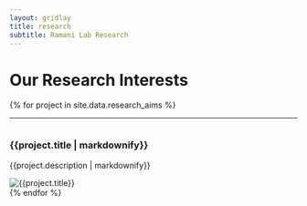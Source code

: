 ```yaml
---
layout: gridlay
title: research
subtitle: Ramani Lab Research
---
```


# Our Research Interests
{% for project in site.data.research_aims %}
<hr>
<!-- The paddingtop and margin-top edits allow anchors to link properly. -->
<div id = "{{project.title}}" class="row" style="padding-top: 60px; margin-top: -60px;">
    <div class="col-sm-6">
        <h3> {{project.title | markdownify}} </h3>
        <p class="text-justify">{{project.description | markdownify}}</p>
    </div>
    <div class="col-sm-6">
        <img class="img-responsive" src="{{project.image}}" {% if project.altimage %} onmouseover="this.src='{{project.altimage}}';" onmouseout="this.src='{{project.image}}';" {% endif %} alt="{{project.title}}"><br>
    </div>
</div>
{% endfor %}
